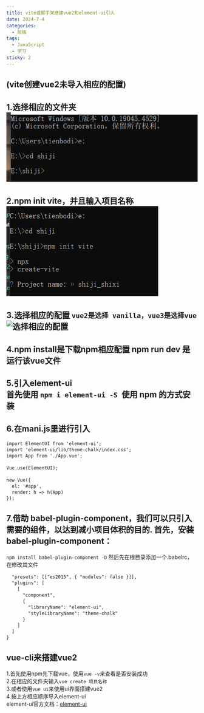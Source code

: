 ```yaml
---
title: vite或脚手架搭建vue2和element-ui引入  
date: 2024-7-4
categories:
  - 前端
tags:
  - JavaScript
  - 学习
sticky: 2
---
```

(vite创建vue2未导入相应的配置)  
---
1.选择相应的文件夹  
![选择相应的文件夹 ](../image/1720056309907.png)
---
2.npm init vite，并且输入项目名称  
![npm init vite](../image/1720056413441.png)
---
3.选择相应的配置 
```vue2是选择 vanilla，vue3是选择vue```
![选择相应的配置 ](../image/1720056449683.png)
---
4.npm install是下载npm相应配置
npm run dev 是运行该vue文件
---
5.引入element-ui  
首先使用
```npm i element-ui -S ```使用 npm 的方式安装  
---
6.在mani.js里进行引入  
---
```import Vue from 'vue';
import ElementUI from 'element-ui';
import 'element-ui/lib/theme-chalk/index.css';
import App from './App.vue';

Vue.use(ElementUI);

new Vue({
  el: '#app',
  render: h => h(App)
});
```  
7.借助 babel-plugin-component，我们可以只引入需要的组件，以达到减小项目体积的目的.
首先，安装 babel-plugin-component：  
---
```npm install babel-plugin-component -D```
然后先在根目录添加一个.babelrc，在修改其文件
```{
  "presets": [["es2015", { "modules": false }]],
  "plugins": [
    [
      "component",
      {
        "libraryName": "element-ui",
        "styleLibraryName": "theme-chalk"
      }
    ]
  ]
}
```

vue-cli来搭建vue2
---
1.首先使用npm先下载vue，使用```vue -v```来查看是否安装成功  
2.在相应的文件夹输入```vue create 项目名称```  
3.或者使用```vue ui```来使用ui界面搭建vue2  
4.按上方相应顺序导入element-ui  
element-ui官方文档：[element-ui](https://element.eleme.cn/#/zh-CN/component/quickstart)
